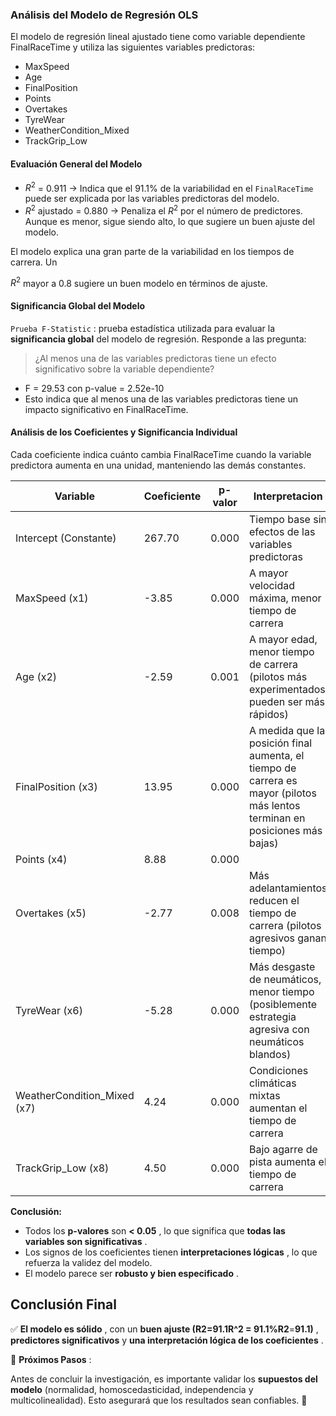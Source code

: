 ### Análisis del Modelo de Regresión OLS

El modelo de regresión lineal ajustado tiene como variable dependiente FinalRaceTime y utiliza las siguientes variables predictoras:

- MaxSpeed
- Age
- FinalPosition
- Points
- Overtakes
- TyreWear
- WeatherCondition_Mixed
- TrackGrip_Low

#### Evaluación General del Modelo

- $R^2$ = 0.911 -> Indica que el 91.1% de la variabilidad en el `FinalRaceTime` puede ser explicada por las variables predictoras del modelo.
- $R^2$ ajustado = 0.880 -> Penaliza el $R^2$  por el número de predictores. Aunque es menor, sigue siendo alto, lo que sugiere un buen ajuste del modelo.

El modelo explica una gran parte de la variabilidad en los tiempos de carrera. Un

$R^2$ mayor a 0.8 sugiere un buen modelo en términos de ajuste.

#### Significancia Global del Modelo

``Prueba F-Statistic`` : prueba estadística utilizada para evaluar la **significancia global** del modelo de regresión. Responde a las pregunta:

> ¿Al menos una de las variables predictoras tiene un efecto significativo sobre la variable dependiente?

- F = 29.53 con p-value = 2.52e-10
- Esto indica que al menos una de las variables predictoras tiene un impacto significativo en FinalRaceTime.

#### Análisis de los Coeficientes y Significancia Individual

Cada coeficiente indica cuánto cambia FinalRaceTime cuando la variable predictora aumenta en una unidad, manteniendo las demás constantes.

| Variable                    | Coeficiente | p-valor | Interpretacion                                                                                                                 |
| --------------------------- | ----------- | ------- | ------------------------------------------------------------------------------------------------------------------------------ |
| Intercept (Constante)       | 267.70      | 0.000   | Tiempo base sin efectos de las variables predictoras                                                                           |
| MaxSpeed (x1)               | -3.85       | 0.000   | A mayor velocidad máxima, menor tiempo de carrera                                                                             |
| Age (x2)                    | -2.59       | 0.001   | A mayor edad, menor tiempo de carrera (pilotos más experimentados pueden ser más rápidos)                                   |
| FinalPosition (x3)          | 13.95       | 0.000   | A medida que la posición final aumenta, el tiempo de carrera es mayor (pilotos más lentos terminan en posiciones más bajas) |
| Points (x4)                 | 8.88        | 0.000   |                                                                                                                                |
| Overtakes (x5)              | -2.77       | 0.008   | Más adelantamientos reducen el tiempo de carrera (pilotos agresivos ganan tiempo)                                             |
| TyreWear (x6)               | -5.28       | 0.000   | Más desgaste de neumáticos, menor tiempo (posiblemente estrategia agresiva con neumáticos blandos)                          |
| WeatherCondition_Mixed (x7) | 4.24        | 0.000   | Condiciones climáticas mixtas aumentan el tiempo de carrera                                                                   |
| TrackGrip_Low (x8)          | 4.50        | 0.000   | Bajo agarre de pista aumenta el tiempo de carrera                                                                              |


**Conclusión:**

- Todos los **p-valores** son  **< 0.05** , lo que significa que  **todas las variables son significativas** .
- Los signos de los coeficientes tienen  **interpretaciones lógicas** , lo que refuerza la validez del modelo.
- El modelo parece ser  **robusto y bien especificado** .


## **Conclusión Final**

✅  **El modelo es sólido** , con un  **buen ajuste (R2=91.1R^2 = 91.1%**R**2**=**91.1)** , **predictores significativos** y  **una interpretación lógica de los coeficientes** .

📌  **Próximos Pasos** :

Antes de concluir la investigación, es importante validar los **supuestos del modelo** (normalidad, homoscedasticidad, independencia y multicolinealidad). Esto asegurará que los resultados sean confiables. 🚀
